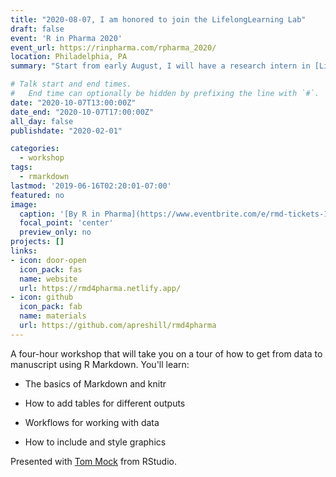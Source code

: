 ```yaml
---
title: "2020-08-07, I am honored to join the LifelongLearning Lab"
draft: false
event: 'R in Pharma 2020'
event_url: https://rinpharma.com/rpharma_2020/
location: Philadelphia, PA
summary: "Start from early August, I will have a research intern in [LifelongLearning Lab](https://web.eecs.umich.edu/~xwanghci/) supervised by [Prof. Xu Wang](https://web.eecs.umich.edu/~xwanghci/)"

# Talk start and end times.
#   End time can optionally be hidden by prefixing the line with `#`.
date: "2020-10-07T13:00:00Z"
date_end: "2020-10-07T17:00:00Z"
all_day: false
publishdate: "2020-02-01"

categories:
  - workshop
tags:
  - rmarkdown
lastmod: '2019-06-16T02:20:01-07:00'
featured: no
image:
  caption: '[By R in Pharma](https://www.eventbrite.com/e/rmd-tickets-122005813673)'
  focal_point: 'center'
  preview_only: no
projects: []
links:
- icon: door-open
  icon_pack: fas
  name: website
  url: https://rmd4pharma.netlify.app/
- icon: github
  icon_pack: fab
  name: materials
  url: https://github.com/apreshill/rmd4pharma
---
```


A four-hour workshop that will take you on a tour of how to get from data to manuscript using R Markdown. You'll learn:

+ The basics of Markdown and knitr

+ How to add tables for different outputs

+ Workflows for working with data

+ How to include and style graphics 

Presented with [Tom Mock](https://themockup.blog/) from RStudio.